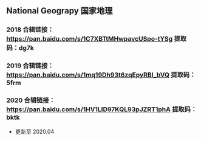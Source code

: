 ## National Geograpy 国家地理

### 2018 合辑链接：https://pan.baidu.com/s/1C7XBTtMHwpavcUSpo-tYSg 提取码：dg7k 
### 2019 合辑链接：https://pan.baidu.com/s/1mq19Dh93t6zqEpyRBI_bVQ 提取码：5frm
### 2020 合辑链接：https://pan.baidu.com/s/1HV1LID97KQL93pJZRT1phA 提取码：bktk

- 更新至 2020.04
